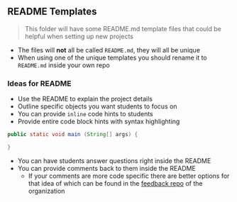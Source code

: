 ## README Templates
> This folder will have some README.md template files that could be helpful when setting up new projects

- The files will **not** all be called `README.md`, they will all be unique
- When using one of the unique templates you should rename it to `README.md` inside your own repo

### Ideas for README
- Use the README to explain the project details
- Outline specific objects you want students to focus on
- You can provide `inline` code hints to students
- Provide entire code block hints with syntax highlighting
```Java
public static void main (String[] args) {

}
```
- You can have students answer questions right inside the README
- You can provide comments back to them inside the README
    - If your comments are more code specific there are better options for that idea of which can be found in the [feedback repo](https://github.com/csa-teachers-help/feedback-ideas) of the organization 